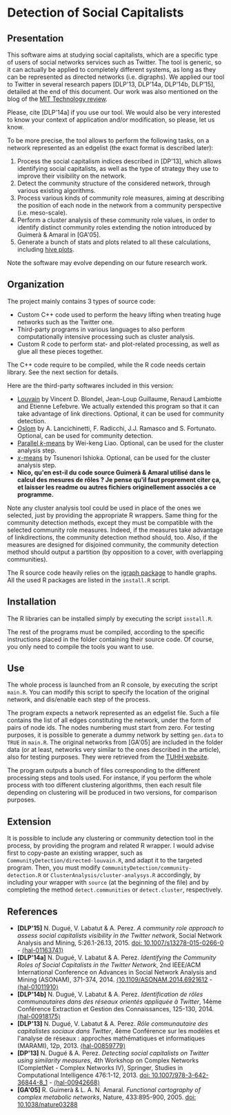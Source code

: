 Detection of Social Capitalists
==============================
## Presentation
This software aims at studying social capitalists, which are a specific type of users of social networks services such as Twitter. The tool is generic, so it can actually be applied to completely different systems, as long as they can be represented as directed networks (i.e. digraphs). We applied our tool to Twitter in several research papers [DLP'13, DLP'14a, DLP'14b, DLP'15], detailed at the end of this document. Our work was also mentioned on the blog of the [MIT Technology review](http://www.technologyreview.com/view/528746/the-emerging-threat-from-twitters-social-capitalists/).

Please, cite [DLP'14a] if you use our tool. We would also be very interested to know your context of application and/or modification, so please, let us know.

To be more precise, the tool allows to perform the following tasks, on a network represented as an edgelist (the exact format is described later):

1. Process the social capitalism indices described in [DP'13], which allows identifying social capitalists, as well as the type of strategy they use to improve their visibility on the network. 
2. Detect the community structure of the considered network, through various existing algorithms.
3. Process various kinds of community role measures, aiming at describing the position of each node in the network from a community perspective (i.e. meso-scale).
4. Perform a cluster analysis of these community role values, in order to identify distinct community roles extending the notion introduced by Guimerà & Amaral in [GA'05].
5. Generate a bunch of stats and plots related to all these calculations, including [hive plots](http://www.hiveplot.net/).

Note the software may evolve depending on our future research work.

## Organization
The project mainly contains 3 types of source code:
* Custom C++ code used to perform the heavy lifting when treating huge networks such as the Twitter one.
* Third-party programs in various languages to also perform computationally intensive processing such as cluster analysis.
* Custom R code to perform stat- and plot-related processing, as well as glue all these pieces together.

The C++ code require to be compiled, while the R code needs certain library. See the next section for details.

Here are the third-party softwares included in this version:
* [Louvain](http://perso.uclouvain.be/vincent.blondel/research/louvain.html) by Vincent D. Blondel, Jean-Loup Guillaume, Renaud Lambiotte and Etienne Lefebvre. We actually extended this program so that it can take advantage of link directions. Optional, it can be used for community detection.
* [Oslom](http://www.oslom.org/) by A. Lancichinetti, F. Radicchi, J.J. Ramasco and S. Fortunato. Optional, can be used for community detection.
* [Parallel *k*-means](http://users.eecs.northwestern.edu/~wkliao/Kmeans/) by Wei-keng Liao. Optional, can be used for the cluster analysis step.
* [*x*-means](http://www.rd.dnc.ac.jp/~tunenori/xmeans_e.html) by Tsunenori Ishioka. Optional, can be used for the cluster analysis step.
* **Nico, qu'en est-il du code source Guimerà & Amaral utilisé dans le calcul des mesures de rôles ? Je pense qu'il faut proprement citer ça, et laisser les readme ou autres fichiers originellement associés a ce programme.**


Note any cluster analysis tool could be used in place of the ones we selected, just by providing the appropriate R wrappers. Same thing for the community detection methods, except they must be compatible with the selected community role measures. Indeed, if the measures take advantage of linkdirections, the community detection method should, too. Also, if the measures are designed for disjoined community, the community detection method should output a partition (by opposition to a cover, with overlapping communities).

The R source code heavily relies on the [igraph package](http://igraph.org/redirect.html) to handle graphs. All the used R packages are listed in the `install.R` script.

## Installation
The R libraries can be installed simply by executing the script `install.R`.

The rest of the programs must be compiled, according to the specific instructions placed in the folder containing their source code. Of course, you only need to compile the tools you want to use.

## Use
The whole process is launched from an R console, by executing the script `main.R`. You can modify this script to specify the location of the original network, and dis/enable each step of the process.

The program expects a network represented as an edgelist file. Such a file contains the list of all edges constituting the network, under the form of pairs of node ids. The nodes numbering must start from zero. For testing purposes, it is possible to generate a dummy network by setting `gen.data` to `TRUE` in `main.R`. The original networks from [GA'05] are included in the folder data (or at least, networks very similar to the ones described in the article), also for testing purposes. They were retrieved from the [TUHH website](http://www.tuhh.de/ibb/publications/databases-and-software.html).

The program outputs a bunch of files corresponding to the different processing steps and tools used. For instance, if you perform the whole process with too different clustering algorithms, then each result file depending on clustering will be produced in two versions, for comparison purposes. 

## Extension
It is possible to include any clustering or community detection tool in the process, by providing the program and related R wrapper. I would advise first to copy-paste an existing wrapper, such as `CommunityDetection/directed-louvain.R`, and adapt it to the targeted program. Then, you must modify `CommunityDetection/community-detection.R` or `ClusterAnalysis/cluster-analysys.R` accordingly, by including your wrapper with `source` (at the beginning of the file) and by completing the method `detect.communities` or `detect.cluster`, respectively.

## References
* **[DLP'15]** N. Dugué, V. Labatut & A. Perez. *A community role approach to assess social capitalists visibility in the Twitter network*, Social Network Analysis and Mining, 5:26.1-26.13, 2015. [doi: 10.1007/s13278-015-0266-0](https://doi.org/10.1007/s13278-015-0266-0) - [⟨hal-01163741⟩](https://hal.archives-ouvertes.fr/hal-01163741)
* **[DLP'14a]** N. Dugué, V. Labatut & A. Perez. *Identifying the Community Roles of Social Capitalists in the Twitter Network*, 2nd IEEE/ACM International Conference on Advances in Social Network Analysis and Mining (ASONAM), 371-374, 2014. [⟨10.1109/ASONAM.2014.6921612](https://doi.org/⟨10.1109/ASONAM.2014.6921612) - [⟨hal-01011910⟩](https://hal.archives-ouvertes.fr/hal-01011910)
* **[DLP'14b]** N. Dugué, V. Labatut & A. Perez. *Identification de rôles communautaires dans des réseaux orientés appliquée à Twitter*, 14ème Conférence Extraction et Gestion des Connaissances, 125-130, 2014. [⟨hal-00918175⟩](https://hal.archives-ouvertes.fr/hal-00918175)
* **[DLP'13]** N. Dugué, V. Labatut & A. Perez. *Rôle communautaire des capitalistes sociaux dans Twitter*, 4ème Conférence sur les modèles et l'analyse de réseaux : approches mathématiques et informatiques (MARAMI), 12p, 2013. [⟨hal-00859779⟩](https://hal.archives-ouvertes.fr/hal-00859779)
* **[DP'13]** N. Dugué & A. Perez. *Detecting social capitalists on Twitter using similarity measures*, 4th Workshop on Complex Networks (CompletNet - Complex Networks IV), Springer, Studies in Computational Intelligence 476:1-12, 2013. [doi: 10.1007/978-3-642-36844-8_1](https://doi.org/10.1007/978-3-642-36844-8_1) - [⟨hal-00942668⟩](https://hal.archives-ouvertes.fr/hal-00942668)
* **[GA'05]** R. Guimerà & L. A. N. Amaral. *Functional cartography of complex metabolic networks*, Nature, 433:895-900, 2005. [doi: 10.1038/nature03288](https://doi.org/10.1038/nature03288)
